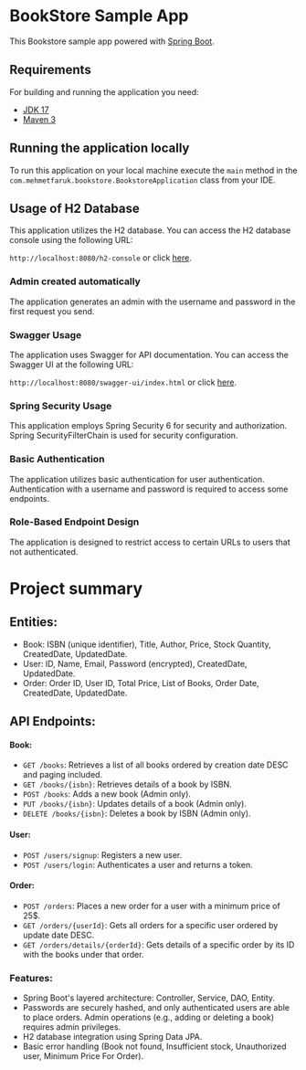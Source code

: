 # BookStore Sample App

 This Bookstore sample app powered with [Spring Boot](http://projects.spring.io/spring-boot/).

## Requirements

For building and running the application you need:

- [JDK 17](https://www.oracle.com/tr/java/technologies/downloads/#java17)
- [Maven 3](https://maven.apache.org)

## Running the application locally

To run this application on your local machine execute the `main` method in the `com.mehmetfaruk.bookstore.BookstoreApplication` class from your IDE.

## Usage of H2 Database
This application utilizes the H2 database. You can access the H2 database console using the following URL:

`http://localhost:8080/h2-console` or click [here](http://localhost:8080/h2-console).

### Admin created automatically
The application generates an admin with the username and password in the first request you send.

### Swagger Usage
The application uses Swagger for API documentation. You can access the Swagger UI at the following URL:

`http://localhost:8080/swagger-ui/index.html` or click [here](http://localhost:8080/swagger-ui/index.html).

### Spring Security Usage
This application employs Spring Security 6 for security and authorization. Spring SecurityFilterChain is used for security configuration.

### Basic Authentication
The application utilizes basic authentication for user authentication. Authentication with a username and password is required to access some endpoints.

### Role-Based Endpoint Design
The application is designed to restrict access to certain URLs to users that not authenticated.

# Project summary

## Entities:
- Book: ISBN (unique identifier), Title, Author, Price, Stock Quantity, CreatedDate,
  UpdatedDate.
- User: ID, Name, Email, Password (encrypted), CreatedDate, UpdatedDate.
- Order: Order ID, User ID, Total Price, List of Books, Order Date, CreatedDate,
  UpdatedDate.


## API Endpoints:
#### Book:
- `GET /books`: Retrieves a list of all books ordered by creation date DESC and paging included.
- `GET /books/{isbn}`: Retrieves details of a book by ISBN.
- `POST /books`: Adds a new book (Admin only).
- `PUT /books/{isbn}`: Updates details of a book (Admin only).
- `DELETE /books/{isbn}`: Deletes a book by ISBN (Admin only).
#### User:
- `POST /users/signup`: Registers a new user.
- `POST /users/login`: Authenticates a user and returns a token.
#### Order:
- `POST /orders`: Places a new order for a user with a minimum price of 25$.
- `GET /orders/{userId}`: Gets all orders for a specific user ordered by update date DESC.
- `GET /orders/details/{orderId}`: Gets details of a specific order by its ID with the books under that order.

### Features:
- Spring Boot's layered architecture: Controller, Service, DAO, Entity.
- Passwords are securely hashed, and only authenticated users are able to place orders. Admin operations (e.g., adding or deleting a book) requires admin privileges.
- H2 database integration using Spring Data JPA.
- Basic error handling (Book not found, Insufficient stock, Unauthorized user, Minimum Price For Order).
